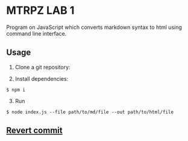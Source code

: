 # MTRPZ LAB 1
Program on JavaScript which converts markdown syntax to html using command line interface.

## Usage

1. Clone a git repository:

2. Install dependencies:
  ```shell
  $ npm i
  ```

3. Run
```shell
$ node index.js --file path/to/md/file --out path/to/html/file
```

## [Revert commit](https://github.com/Andrew2831/mtrpz-lab-1-2/pull/1/commits/1c8b35a60978edde7cf992fdae784ef9f43a6d85)
